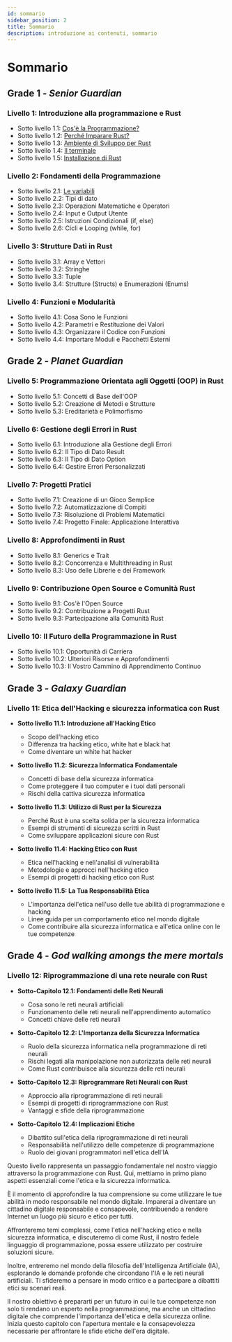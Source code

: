 ```yaml
---
id: sommario
sidebar_position: 2
title: Sommario
description: introduzione ai contenuti, sommario
---
```


# Sommario

## Grade 1 - *Senior Guardian*
### Livello 1: Introduzione alla programmazione e Rust
  - Sotto livello 1.1: [Cos'è la Programmazione?](./Livello-01/la-programmazione)
  - Sotto livello 1.2: [Perché Imparare Rust?](./Livello-01/perchè-imparare-rust)
  - Sotto livello 1.3: [Ambiente di Sviluppo per Rust](./Livello-01/ambiente-sviluppo-rust)
  - Sotto livello 1.4: [Il terminale](./Livello-01/il-terminale)
  - Sotto livello 1.5: [Installazione di Rust](./Livello-01/installazione)

### Livello 2: Fondamenti della Programmazione
  - Sotto livello 2.1: [Le variabili](./Livello-02/variabili)
  - Sotto livello 2.2: Tipi di dato
  - Sotto livello 2.3: Operazioni Matematiche e Operatori
  - Sotto livello 2.4: Input e Output Utente
  - Sotto livello 2.5: Istruzioni Condizionali (if, else)
  - Sotto livello 2.6: Cicli e Looping (while, for)

### Livello 3: Strutture Dati in Rust
  - Sotto livello 3.1: Array e Vettori
  - Sotto livello 3.2: Stringhe
  - Sotto livello 3.3: Tuple
  - Sotto livello 3.4: Strutture (Structs) e Enumerazioni (Enums)

### Livello 4: Funzioni e Modularità
  - Sotto livello 4.1: Cosa Sono le Funzioni
  - Sotto livello 4.2: Parametri e Restituzione dei Valori
  - Sotto livello 4.3: Organizzare il Codice con Funzioni
  - Sotto livello 4.4: Importare Moduli e Pacchetti Esterni


## Grade 2 - *Planet Guardian*
### Livello 5: Programmazione Orientata agli Oggetti (OOP) in Rust
  - Sotto livello 5.1: Concetti di Base dell'OOP
  - Sotto livello 5.2: Creazione di Metodi e Strutture
  - Sotto livello 5.3: Ereditarietà e Polimorfismo

### Livello 6: Gestione degli Errori in Rust
  - Sotto livello 6.1: Introduzione alla Gestione degli Errori
  - Sotto livello 6.2: Il Tipo di Dato Result
  - Sotto livello 6.3: Il Tipo di Dato Option
  - Sotto livello 6.4: Gestire Errori Personalizzati

### Livello 7: Progetti Pratici
  - Sotto livello 7.1: Creazione di un Gioco Semplice
  - Sotto livello 7.2: Automatizzazione di Compiti
  - Sotto livello 7.3: Risoluzione di Problemi Matematici
  - Sotto livello 7.4: Progetto Finale: Applicazione Interattiva

### Livello 8: Approfondimenti in Rust
  - Sotto livello 8.1: Generics e Trait
  - Sotto livello 8.2: Concorrenza e Multithreading in Rust
  - Sotto livello 8.3: Uso delle Librerie e dei Framework

### Livello 9: Contribuzione Open Source e Comunità Rust
  - Sotto livello 9.1: Cos'è l'Open Source
  - Sotto livello 9.2: Contribuzione a Progetti Rust
  - Sotto livello 9.3: Partecipazione alla Comunità Rust

### Livello 10: Il Futuro della Programmazione in Rust
  - Sotto livello 10.1: Opportunità di Carriera
  - Sotto livello 10.2: Ulteriori Risorse e Approfondimenti
  - Sotto livello 10.3: Il Vostro Cammino di Apprendimento Continuo


## Grade 3 - *Galaxy Guardian*
### Livello 11: Etica dell'Hacking e sicurezza informatica con Rust
  - **Sotto livello 11.1: Introduzione all'Hacking Etico**
    - Scopo dell'hacking etico
    - Differenza tra hacking etico, white hat e black hat
    - Come diventare un white hat hacker

  - **Sotto livello 11.2: Sicurezza Informatica Fondamentale**
    - Concetti di base della sicurezza informatica
    - Come proteggere il tuo computer e i tuoi dati personali
    - Rischi della cattiva sicurezza informatica

  - **Sotto livello 11.3: Utilizzo di Rust per la Sicurezza**
    - Perché Rust è una scelta solida per la sicurezza informatica
    - Esempi di strumenti di sicurezza scritti in Rust
    - Come sviluppare applicazioni sicure con Rust

  - **Sotto livello 11.4: Hacking Etico con Rust**
    - Etica nell'hacking e nell'analisi di vulnerabilità
    - Metodologie e approcci nell'hacking etico
    - Esempi di progetti di hacking etico con Rust

  - **Sotto livello 11.5: La Tua Responsabilità Etica**
    - L'importanza dell'etica nell'uso delle tue abilità di programmazione e hacking
    - Linee guida per un comportamento etico nel mondo digitale
    - Come contribuire alla sicurezza informatica e all'etica online con le tue competenze


## Grade 4 - *God walking amongs the mere mortals*
### Livello 12: Riprogrammazione di una rete neurale con Rust
  - **Sotto-Capitolo 12.1: Fondamenti delle Reti Neurali**
    - Cosa sono le reti neurali artificiali
    - Funzionamento delle reti neurali nell'apprendimento automatico
    - Concetti chiave delle reti neurali

  - **Sotto-Capitolo 12.2: L'Importanza della Sicurezza Informatica**
    - Ruolo della sicurezza informatica nella programmazione di reti neurali
    - Rischi legati alla manipolazione non autorizzata delle reti neurali
    - Come Rust contribuisce alla sicurezza delle reti neurali

  - **Sotto-Capitolo 12.3: Riprogrammare Reti Neurali con Rust**
    - Approccio alla riprogrammazione di reti neurali
    - Esempi di progetti di riprogrammazione con Rust
    - Vantaggi e sfide della riprogrammazione

  - **Sotto-Capitolo 12.4: Implicazioni Etiche**
    - Dibattito sull'etica della riprogrammazione di reti neurali
    - Responsabilità nell'utilizzo delle competenze di programmazione
    - Ruolo dei giovani programmatori nell'etica dell'IA
    

Questo livello rappresenta un passaggio fondamentale nel nostro viaggio attraverso la programmazione con Rust. Qui, mettiamo in primo piano aspetti essenziali come l'etica e la sicurezza informatica.

È il momento di approfondire la tua comprensione su come utilizzare le tue abilità in modo responsabile nel mondo digitale. Imparerai a diventare un cittadino digitale responsabile e consapevole, contribuendo a rendere Internet un luogo più sicuro e etico per tutti.

Affronteremo temi complessi, come l'etica nell'hacking etico e nella sicurezza informatica, e discuteremo di come Rust, il nostro fedele linguaggio di programmazione, possa essere utilizzato per costruire soluzioni sicure.

Inoltre, entreremo nel mondo della filosofia dell'Intelligenza Artificiale (IA), esplorando le domande profonde che circondano l'IA e le reti neurali artificiali. Ti sfideremo a pensare in modo critico e a partecipare a dibattiti etici su scenari reali.

Il nostro obiettivo è prepararti per un futuro in cui le tue competenze non solo ti rendano un esperto nella programmazione, ma anche un cittadino digitale che comprende l'importanza dell'etica e della sicurezza online. Inizia questo capitolo con l'apertura mentale e la consapevolezza necessarie per affrontare le sfide etiche dell'era digitale.